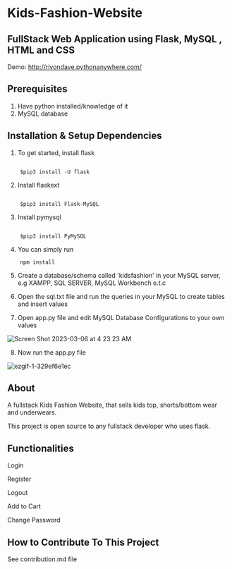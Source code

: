 # Kids-Fashion-Website
## FullStack Web Application using Flask, MySQL , HTML and CSS

Demo: http://rivondave.pythonanywhere.com/

Prerequisites
-------------
1. Have python installed/knowledge of it
2. MySQL database

Installation & Setup Dependencies
---------------
1. To get started, install flask

```

    $pip3 install -U flask
```

2. Install flaskext

```

    $pip3 install Flask-MySQL
```
 
3. Install pymysql

```

    $pip3 install PyMySQL
```       
4. You can simply run 
```
    npm install
```
5. Create a database/schema called 'kidsfashion' in your MySQL server, e.g XAMPP, SQL SERVER, MySQL Workbench e.t.c

6. Open the sql.txt file and run the queries in your MySQL to create tables and insert values

7. Open app.py file and edit MySQL Database Configurations to your own values

![Screen Shot 2023-03-06 at 4 23 23 AM](https://user-images.githubusercontent.com/74568105/223012510-79fc2994-880f-4de0-979f-f56955d53a17.png)

8. Now run the app.py file

![ezgif-1-329ef6e1ec](https://user-images.githubusercontent.com/74568105/223013824-aebb5545-95b7-4f41-9ae8-c1e5fda1bffb.gif)


About
-----

A fullstack Kids Fashion Website, that sells kids top, shorts/bottom wear and underwears.

This project is open source to any fullstack developer who uses flask.


Functionalities
---------------

Login

Register

Logout

Add to Cart

Change Password


How to Contribute To This Project
---------------------------------
See contribution.md file
